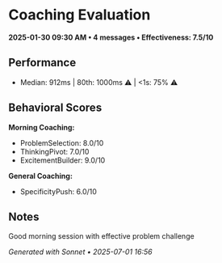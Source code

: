 # Coaching Evaluation

**2025-01-30 09:30 AM • 4 messages • Effectiveness: 7.5/10**

## Performance
- Median: 912ms | 80th: 1000ms ⚠️ | <1s: 75% ⚠️

## Behavioral Scores
**Morning Coaching:**
- ProblemSelection: 8.0/10
- ThinkingPivot: 7.0/10
- ExcitementBuilder: 9.0/10

**General Coaching:**
- SpecificityPush: 6.0/10

## Notes
Good morning session with effective problem challenge

*Generated with Sonnet • 2025-07-01 16:56*
